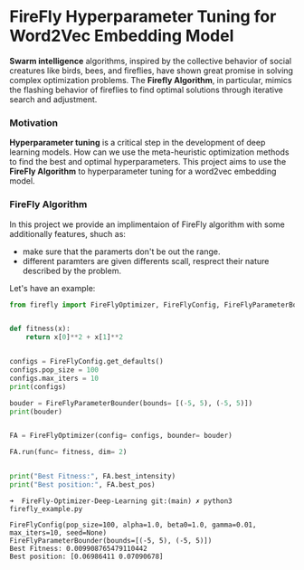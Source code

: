 # FireFly Hyperparameter Tuning for Word2Vec Embedding Model

**Swarm intelligence** algorithms, inspired by the collective behavior of social creatures like birds, bees, and fireflies, have shown great promise in solving complex optimization problems. The **Firefly Algorithm**, in particular, mimics the flashing behavior of fireflies to find optimal solutions through
iterative search and adjustment.

### Motivation 

**Hyperparameter tuning** is a critical step in the development of deep learning models. How can we use the meta-heuristic optimization methods to find the best and optimal hyperparameters. This project aims to use the **FireFly Algorithm** to hyperparameter tuning for a word2vec embedding model.


### FireFly Algorithm

In this project we provide an implimentaion of FireFly algorithm with some additionally features, shuch as: 

- make sure that the paramerts don't be out the range.
- different paramters are given differents scall, resprect their nature described by the problem.

Let's have an example: 

```python
from firefly import FireFlyOptimizer, FireFlyConfig, FireFlyParameterBounder


def fitness(x):
    return x[0]**2 + x[1]**2


configs = FireFlyConfig.get_defaults()
configs.pop_size = 100
configs.max_iters = 10
print(configs)

bouder = FireFlyParameterBounder(bounds= [(-5, 5), (-5, 5)])
print(bouder)


FA = FireFlyOptimizer(config= configs, bounder= bouder)

FA.run(func= fitness, dim= 2)


print("Best Fitness:", FA.best_intensity)
print("Best position:", FA.best_pos)

```

```bath
➜  FireFly-Optimizer-Deep-Learning git:(main) ✗ python3 firefly_example.py

FireFlyConfig(pop_size=100, alpha=1.0, beta0=1.0, gamma=0.01, max_iters=10, seed=None)
FireFlyParameterBounder(bounds=[(-5, 5), (-5, 5)])
Best Fitness: 0.009908765479110442
Best position: [0.06986411 0.07090678]
```